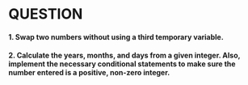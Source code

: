 # QUESTION


#### 1. Swap two numbers without using a third temporary variable.

#### 2. Calculate the years, months, and days from a given integer. Also, implement the necessary conditional statements to make sure the number entered is a positive, non-zero integer.

